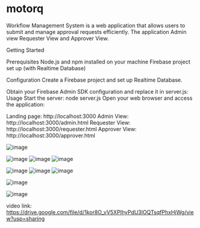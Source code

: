 # motorq
Workflow Management System is a web application that allows users to submit and manage approval requests efficiently. The application Admin view Requester View and Approver View.

Getting Started

Prerequisites
Node.js and npm installed on your machine
Firebase project set up (with Realtime Database)

Configuration
Create a Firebase project and set up Realtime Database.

Obtain your Firebase Admin SDK configuration and replace it in server.js:
Usage
Start the server: node server.js
Open your web browser and access the application:

Landing page: http://localhost:3000
Admin View: http://localhost:3000/admin.html
Requester View: http://localhost:3000/requester.html
Approver View: http://localhost:3000/approver.html

![image](https://github.com/poulomi-biswas/motorq/assets/94776150/5ecbed91-7b60-4fdd-9479-7197a41c92d6)

![image](https://github.com/poulomi-biswas/motorq/assets/94776150/ae3d6bd1-5790-4e72-90df-6952b178e7db)
![image](https://github.com/poulomi-biswas/motorq/assets/94776150/f5e79c2a-74b2-4706-a155-2454d4bccb2a)
![image](https://github.com/poulomi-biswas/motorq/assets/94776150/a7aca2a4-05a7-46ae-83ef-ffa81f2b6f89)


![image](https://github.com/poulomi-biswas/motorq/assets/94776150/5e64b0a6-bfd8-466c-85a7-77e447b764bb)
![image](https://github.com/poulomi-biswas/motorq/assets/94776150/e86e852a-029b-4a87-8118-b3ab2ddf51be)
![image](https://github.com/poulomi-biswas/motorq/assets/94776150/ea829a92-a70d-46d6-b721-350d08d9af6a)

![image](https://github.com/poulomi-biswas/motorq/assets/94776150/b1d442e3-14ac-497e-9d73-24af8450adc8)



![image](https://github.com/poulomi-biswas/motorq/assets/94776150/bdef2bc0-f3d2-4ed0-970d-c8e6fbee698d)

video link: https://drive.google.com/file/d/1kor8O_vV5XPlhyPdU3lOQTsqfPhxHjWg/view?usp=sharing






